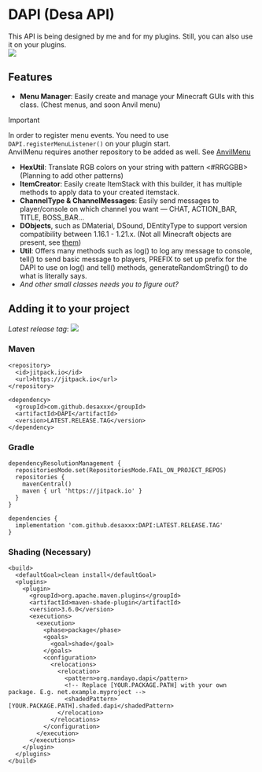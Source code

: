 # DAPI (Desa API)
This API is being designed by me and for my plugins. Still, you can also use it on your plugins.\
![](https://www.codefactor.io/Content/badges/APlus.svg)

## Features
- **Menu Manager**: Easily create and manage your Minecraft GUIs with this class. (Chest menus, and soon Anvil menu)
> [!IMPORTANT]
> In order to register menu events. You need to use `DAPI.registerMenuListener()` on your plugin start.\
> AnvilMenu requires another repository to be added as well. See [AnvilMenu](https://github.com/desaxxx/AnvilMenu/tree/main)
- **HexUtil**: Translate RGB colors on your string with pattern <#RRGGBB> (Planning to add other patterns)
- **ItemCreator**: Easily create ItemStack with this builder, it has multiple methods to apply data to your created itemstack.
- **ChannelType & ChannelMessages**: Easily send messages to player/console on which channel you want — CHAT, ACTION_BAR, TITLE, BOSS_BAR...
- **DObjects**, such as DMaterial, DSound, DEntityType to support version compatibility between 1.16.1 - 1.21.x. (Not all Minecraft objects are present, see [them](https://github.com/desaxxx/DAPI/tree/main/src/main/java/org/nandayo/dapi/object))
- **Util**: Offers many methods such as log() to log any message to console, tell() to send basic message to players, PREFIX to set up prefix for the DAPI to use on log() and tell() methods, generateRandomString() to do what is literally says.
- *And other small classes needs you to figure out?*

## Adding it to your project

*Latest release tag*: [![](https://jitpack.io/v/desaxxx/DAPI.svg)](https://jitpack.io/#desaxxx/DAPI)

### Maven
```
<repository>
  <id>jitpack.io</id>
  <url>https://jitpack.io</url>
</repository>

<dependency>
  <groupId>com.github.desaxxx</groupId>
  <artifactId>DAPI</artifactId>
  <version>LATEST.RELEASE.TAG</version>
</dependency>
 ```
### Gradle
```
dependencyResolutionManagement {
  repositoriesMode.set(RepositoriesMode.FAIL_ON_PROJECT_REPOS)
  repositories {
    mavenCentral()
    maven { url 'https://jitpack.io' }
  }
}

dependencies {
  implementation 'com.github.desaxxx:DAPI:LATEST.RELEASE.TAG'
}
```
### Shading (Necessary)
```
<build>
  <defaultGoal>clean install</defaultGoal>
  <plugins>
    <plugin>
      <groupId>org.apache.maven.plugins</groupId>
      <artifactId>maven-shade-plugin</artifactId>
      <version>3.6.0</version>
      <executions>
        <execution>
          <phase>package</phase>
          <goals>
            <goal>shade</goal>
          </goals>
          <configuration>
            <relocations>
              <relocation>
                <pattern>org.nandayo.dapi</pattern>
                <!-- Replace [YOUR.PACKAGE.PATH] with your own package. E.g. net.example.myproject -->
                <shadedPattern>[YOUR.PACKAGE.PATH].shaded.dapi</shadedPattern>
              </relocation>
            </relocations>
          </configuration>
        </execution>
      </executions>
    </plugin>
  </plugins>
</build>
```
